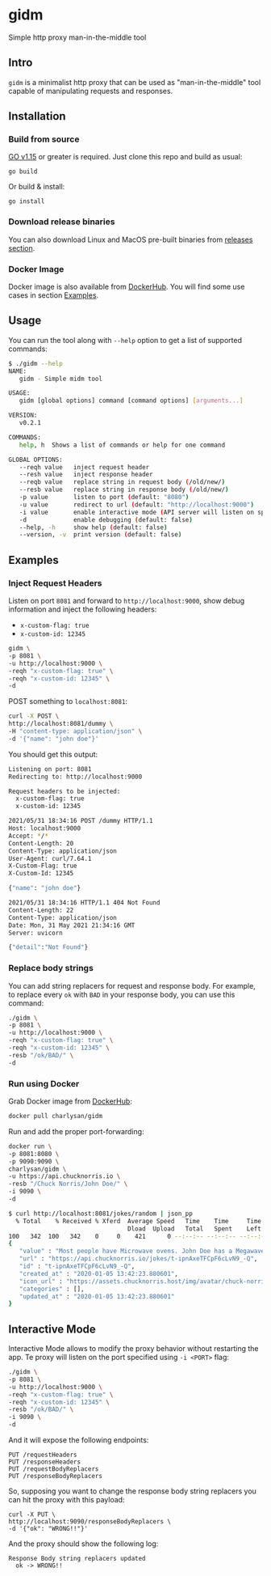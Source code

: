 # gidm
Simple http proxy man-in-the-middle tool

## Intro

`gidm` is a minimalist http proxy that can be used as "man-in-the-middle" tool capable of manipulating requests and responses.

## Installation

### Build from source

[GO v1.15](https://golang.org/doc/go1.15) or greater is required. Just clone this repo and build as usual:

```
go build
```

Or build & install:

```
go install
```

### Download release binaries

You can also download Linux and MacOS pre-built binaries from [releases section](https://github.com/charlysan/gidm/releases).

### Docker Image

Docker image is also available from [DockerHub](https://hub.docker.com/r/charlysan/gidm). You will find some use cases in section [Examples](#run-using-docker).


## Usage

You can run the tool along with `--help` option to get a list of supported commands:

```bash
$ ./gidm --help
NAME:
   gidm - Simple midm tool

USAGE:
   gidm [global options] command [command options] [arguments...]

VERSION:
   v0.2.1

COMMANDS:
   help, h  Shows a list of commands or help for one command

GLOBAL OPTIONS:
   --reqh value   inject request header
   --resh value   inject response header
   --reqb value   replace string in request body (/old/new/)
   --resb value   replace string in response body (/old/new/)
   -p value       listen to port (default: "8080")
   -u value       redirect to url (default: "http://localhost:9000")
   -i value       enable interactive mode (API server will listen on specified port)
   -d             enable debugging (default: false)
   --help, -h     show help (default: false)
   --version, -v  print version (default: false)
```

## Examples

### Inject Request Headers

Listen on port `8081` and forward to `http://localhost:9000`, show debug information and inject the following headers:
- `x-custom-flag: true`
- `x-custom-id: 12345`


```bash
gidm \
-p 8081 \
-u http://localhost:9000 \
-reqh "x-custom-flag: true" \
-reqh "x-custom-id: 12345" \
-d
```

POST something to `localhost:8081`:
```bash
curl -X POST \
http://localhost:8081/dummy \
-H "content-type: application/json" \
-d '{"name": "john doe"}'
```

You should get this output:
```bash
Listening on port: 8081
Redirecting to: http://localhost:9000

Request headers to be injected:
  x-custom-flag: true
  x-custom-id: 12345

2021/05/31 18:34:16 POST /dummy HTTP/1.1
Host: localhost:9000
Accept: */*
Content-Length: 20
Content-Type: application/json
User-Agent: curl/7.64.1
X-Custom-Flag: true
X-Custom-Id: 12345

{"name": "john doe"}

2021/05/31 18:34:16 HTTP/1.1 404 Not Found
Content-Length: 22
Content-Type: application/json
Date: Mon, 31 May 2021 21:34:16 GMT
Server: uvicorn

{"detail":"Not Found"}
```

### Replace body strings

You can add string replacers for request and response body. 
For example, to replace every `ok` with `BAD` in your response body, you can use this command:

```bash
./gidm \
-p 8081 \
-u http://localhost:9000 \
-reqh "x-custom-flag: true" \
-reqh "x-custom-id: 12345" \
-resb "/ok/BAD/" \
-d
```

### Run using Docker

Grab Docker image from [DockerHub](https://hub.docker.com/r/charlysan/gidm):

```bash
docker pull charlysan/gidm
```

Run and add the proper port-forwarding:

```bash
docker run \
-p 8081:8080 \
-p 9090:9090 \
charlysan/gidm \
-u https://api.chucknorris.io \
-resb "/Chuck Norris/John Doe/" \
-i 9090 \
-d
```

```bash
$ curl http://localhost:8081/jokes/random | json_pp
  % Total    % Received % Xferd  Average Speed   Time    Time     Time  Current
                                 Dload  Upload   Total   Spent    Left  Speed
100   342  100   342    0     0    421      0 --:--:-- --:--:-- --:--:--   421
{
   "value" : "Most people have Microwave ovens. John Doe has a Megawave oven.",
   "url" : "https://api.chucknorris.io/jokes/t-ipnAxeTFCpF6cLvN9_-Q",
   "id" : "t-ipnAxeTFCpF6cLvN9_-Q",
   "created_at" : "2020-01-05 13:42:23.880601",
   "icon_url" : "https://assets.chucknorris.host/img/avatar/chuck-norris.png",
   "categories" : [],
   "updated_at" : "2020-01-05 13:42:23.880601"
}
```

## Interactive Mode

Interactive Mode allows to modify the proxy behavior without restarting the app. Te proxy will listen on the port specified using `-i <PORT>` flag:

```bash
./gidm \
-p 8081 \
-u http://localhost:9000 \
-reqh "x-custom-flag: true" \
-reqh "x-custom-id: 12345" \
-resb "/ok/BAD/" \
-i 9090 \
-d
```

And it will expose the following endpoints:

```
PUT /requestHeaders
PUT /responseHeaders
PUT /requestBodyReplacers
PUT /responseBodyReplacers
```

So, supposing you want to change the response body string replacers you can hit the proxy with this payload:

```
curl -X PUT \
http://localhost:9090/responseBodyReplacers \
-d '{"ok": "WRONG!!"}'
```

And the proxy should show the following log:
```
Response Body string replacers updated
  ok -> WRONG!!
```
